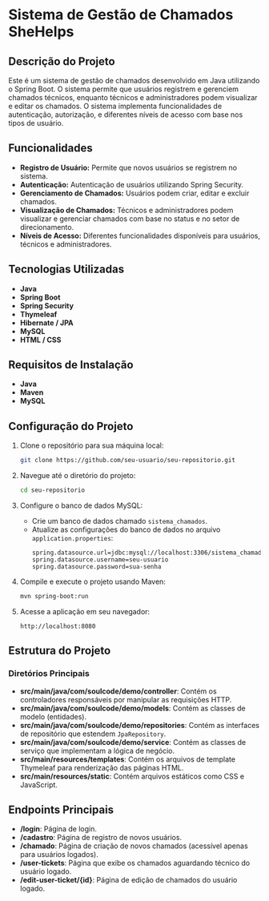 # Sistema de Gestão de Chamados SheHelps

## Descrição do Projeto

Este é um sistema de gestão de chamados desenvolvido em Java utilizando o Spring Boot. O sistema permite que usuários registrem e gerenciem chamados técnicos, enquanto técnicos e administradores podem visualizar e editar os chamados. O sistema implementa funcionalidades de autenticação, autorização, e diferentes níveis de acesso com base nos tipos de usuário.

## Funcionalidades

- **Registro de Usuário:** Permite que novos usuários se registrem no sistema.
- **Autenticação:** Autenticação de usuários utilizando Spring Security.
- **Gerenciamento de Chamados:** Usuários podem criar, editar e excluir chamados.
- **Visualização de Chamados:** Técnicos e administradores podem visualizar e gerenciar chamados com base no status e no setor de direcionamento.
- **Níveis de Acesso:** Diferentes funcionalidades disponíveis para usuários, técnicos e administradores.

## Tecnologias Utilizadas

- **Java**
- **Spring Boot**
- **Spring Security**
- **Thymeleaf**
- **Hibernate / JPA**
- **MySQL**
- **HTML / CSS**

## Requisitos de Instalação

- **Java**
- **Maven**
- **MySQL**

## Configuração do Projeto

1. Clone o repositório para sua máquina local:
    ```bash
    git clone https://github.com/seu-usuario/seu-repositorio.git
    ```

2. Navegue até o diretório do projeto:
    ```bash
    cd seu-repositorio
    ```

3. Configure o banco de dados MySQL:
    - Crie um banco de dados chamado `sistema_chamados`.
    - Atualize as configurações do banco de dados no arquivo `application.properties`:
      ```properties
      spring.datasource.url=jdbc:mysql://localhost:3306/sistema_chamados
      spring.datasource.username=seu-usuario
      spring.datasource.password=sua-senha
      ```

4. Compile e execute o projeto usando Maven:
    ```bash
    mvn spring-boot:run
    ```

5. Acesse a aplicação em seu navegador:
    ```
    http://localhost:8080
    ```

## Estrutura do Projeto

### Diretórios Principais

- **src/main/java/com/soulcode/demo/controller**: Contém os controladores responsáveis por manipular as requisições HTTP.
- **src/main/java/com/soulcode/demo/models**: Contém as classes de modelo (entidades).
- **src/main/java/com/soulcode/demo/repositories**: Contém as interfaces de repositório que estendem `JpaRepository`.
- **src/main/java/com/soulcode/demo/service**: Contém as classes de serviço que implementam a lógica de negócio.
- **src/main/resources/templates**: Contém os arquivos de template Thymeleaf para renderização das páginas HTML.
- **src/main/resources/static**: Contém arquivos estáticos como CSS e JavaScript.

## Endpoints Principais

- **/login**: Página de login.
- **/cadastro**: Página de registro de novos usuários.
- **/chamado**: Página de criação de novos chamados (acessível apenas para usuários logados).
- **/user-tickets**: Página que exibe os chamados aguardando técnico do usuário logado.
- **/edit-user-ticket/{id}**: Página de edição de chamados do usuário logado.

